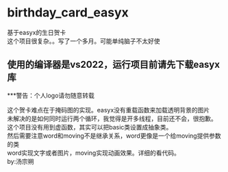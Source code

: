 # birthday_card_easyx
基于easyx的生日贺卡  
这个项目很复杂。。写了一个多月。可能单纯脑子不太好使  
## 使用的编译器是vs2022，运行项目前请先下载easyx库  
***警告：个人logo请勿随意转载  
  
这个贺卡难点在于掩码图的实现。easyx没有重载函数来加载透明背景的图片  
未解决的是如何同时运行两个循环，我觉得是开多线程，目前还不会，很抱歉。  
这个项目没有用到虚函数，其实可以把basic类设置成抽象类。  
然后需要注意word和moving不是继承关系，word更像是一个给moving提供参数的类  
word实现文字或者图片，moving实现动画效果。详细的看代码。  
by:汤宗朔
